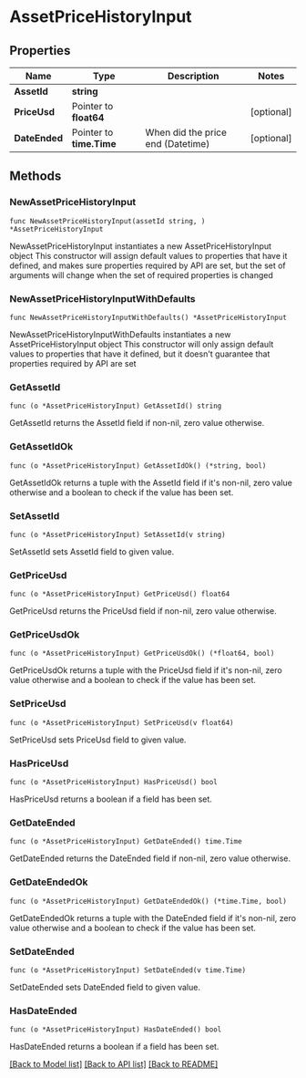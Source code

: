 # AssetPriceHistoryInput

## Properties

Name | Type | Description | Notes
------------ | ------------- | ------------- | -------------
**AssetId** | **string** |  | 
**PriceUsd** | Pointer to **float64** |  | [optional] 
**DateEnded** | Pointer to **time.Time** | When did the price end (Datetime) | [optional] 

## Methods

### NewAssetPriceHistoryInput

`func NewAssetPriceHistoryInput(assetId string, ) *AssetPriceHistoryInput`

NewAssetPriceHistoryInput instantiates a new AssetPriceHistoryInput object
This constructor will assign default values to properties that have it defined,
and makes sure properties required by API are set, but the set of arguments
will change when the set of required properties is changed

### NewAssetPriceHistoryInputWithDefaults

`func NewAssetPriceHistoryInputWithDefaults() *AssetPriceHistoryInput`

NewAssetPriceHistoryInputWithDefaults instantiates a new AssetPriceHistoryInput object
This constructor will only assign default values to properties that have it defined,
but it doesn't guarantee that properties required by API are set

### GetAssetId

`func (o *AssetPriceHistoryInput) GetAssetId() string`

GetAssetId returns the AssetId field if non-nil, zero value otherwise.

### GetAssetIdOk

`func (o *AssetPriceHistoryInput) GetAssetIdOk() (*string, bool)`

GetAssetIdOk returns a tuple with the AssetId field if it's non-nil, zero value otherwise
and a boolean to check if the value has been set.

### SetAssetId

`func (o *AssetPriceHistoryInput) SetAssetId(v string)`

SetAssetId sets AssetId field to given value.


### GetPriceUsd

`func (o *AssetPriceHistoryInput) GetPriceUsd() float64`

GetPriceUsd returns the PriceUsd field if non-nil, zero value otherwise.

### GetPriceUsdOk

`func (o *AssetPriceHistoryInput) GetPriceUsdOk() (*float64, bool)`

GetPriceUsdOk returns a tuple with the PriceUsd field if it's non-nil, zero value otherwise
and a boolean to check if the value has been set.

### SetPriceUsd

`func (o *AssetPriceHistoryInput) SetPriceUsd(v float64)`

SetPriceUsd sets PriceUsd field to given value.

### HasPriceUsd

`func (o *AssetPriceHistoryInput) HasPriceUsd() bool`

HasPriceUsd returns a boolean if a field has been set.

### GetDateEnded

`func (o *AssetPriceHistoryInput) GetDateEnded() time.Time`

GetDateEnded returns the DateEnded field if non-nil, zero value otherwise.

### GetDateEndedOk

`func (o *AssetPriceHistoryInput) GetDateEndedOk() (*time.Time, bool)`

GetDateEndedOk returns a tuple with the DateEnded field if it's non-nil, zero value otherwise
and a boolean to check if the value has been set.

### SetDateEnded

`func (o *AssetPriceHistoryInput) SetDateEnded(v time.Time)`

SetDateEnded sets DateEnded field to given value.

### HasDateEnded

`func (o *AssetPriceHistoryInput) HasDateEnded() bool`

HasDateEnded returns a boolean if a field has been set.


[[Back to Model list]](../README.md#documentation-for-models) [[Back to API list]](../README.md#documentation-for-api-endpoints) [[Back to README]](../README.md)


